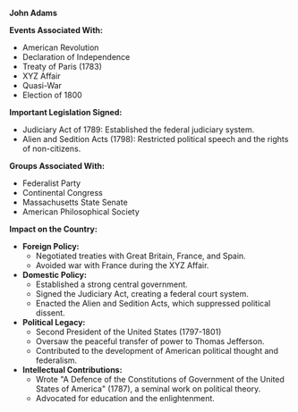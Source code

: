 **John Adams**

**Events Associated With:**

* American Revolution
* Declaration of Independence
* Treaty of Paris (1783)
* XYZ Affair
* Quasi-War
* Election of 1800

**Important Legislation Signed:**

* Judiciary Act of 1789: Established the federal judiciary system.
* Alien and Sedition Acts (1798): Restricted political speech and the rights of non-citizens.

**Groups Associated With:**

* Federalist Party
* Continental Congress
* Massachusetts State Senate
* American Philosophical Society

**Impact on the Country:**

* **Foreign Policy:**
    * Negotiated treaties with Great Britain, France, and Spain.
    * Avoided war with France during the XYZ Affair.
* **Domestic Policy:**
    * Established a strong central government.
    * Signed the Judiciary Act, creating a federal court system.
    * Enacted the Alien and Sedition Acts, which suppressed political dissent.
* **Political Legacy:**
    * Second President of the United States (1797-1801)
    * Oversaw the peaceful transfer of power to Thomas Jefferson.
    * Contributed to the development of American political thought and federalism.
* **Intellectual Contributions:**
    * Wrote "A Defence of the Constitutions of Government of the United States of America" (1787), a seminal work on political theory.
    * Advocated for education and the enlightenment.